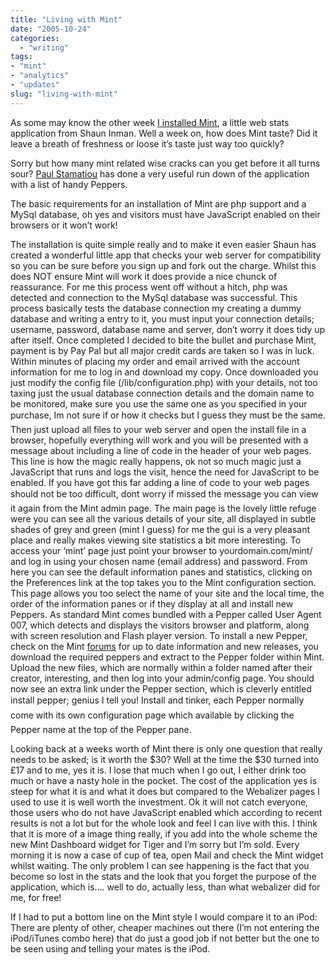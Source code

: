 ```yaml
---
title: "Living with Mint"
date: "2005-10-24"
categories:
  - "writing"
tags:
- "mint"
- "analytics"
- "updates"
slug: "living-with-mint"
---
```


As some may know the other week [I installed Mint][1], a little web stats application from Shaun Inman.
Well a week on, how does Mint taste? Did it leave a breath of freshness or loose it’s taste just way too quickly?

Sorry but how many mint related wise cracks can you get before it all turns sour?
[Paul Stamatiou][2] has done a very useful run down of the application with a list of handy Peppers.

The basic requirements for an installation of Mint are php support and a MySql database, oh yes and visitors must have JavaScript enabled on their browsers or it won’t work!

The installation is quite simple really and to make it even easier Shaun has created a wonderful little app that checks your web server for compatibility so you can be sure before you sign up and fork out the charge. Whilst this does NOT ensure Mint will work it does provide a nice chunck of reassurance. For me this process went off without a hitch, php was detected and connection to the MySql database was successful. This process basically tests the database connection my creating a dummy database and writing a entry to it, you must input your connection details; username, password, database name and server, don’t worry it does tidy up after itself.
Once completed I decided to bite the bullet and purchase Mint, payment is by Pay Pal but all major credit cards are taken so I was in luck. Within minutes of placing my order and email arrived with the account information for me to log in and download my copy. Once downloaded you just modify the config file (/lib/configuration.php) with your details, not too taxing just the usual database connection details and the domain name to be monitored, make sure you use the same one as you specified in your purchase, Im not sure if or how it checks but I guess they must be the same. Then just upload all files to your web server and open the install file in a browser, hopefully everything will work and you will be presented with a message about including a line of code in the header of your web pages. This line is how the magic really happens, ok not so much magic just a JavaScript that runs and logs the visit, hence the need for JavaScript to be enabled. If you have got this far adding a line of code to your web pages should not be too difficult, dont worry if missed the message you can view it again from the Mint admin page.
The main page is the lovely little refuge were you can see all the various details of your site, all displayed in subtle shades of grey and green (mint I guess) for me the gui is a very pleasant place and really makes viewing site statistics a bit more interesting. To access your ‘mint’ page just point your browser to yourdomain.com/mint/ and log in using your chosen name (email address) and password. From here you can see the default information panes and statistics, clicking on the Preferences link at the top takes you to the Mint configuration section. This page allows you too select the name of your site and the local time, the order of the information panes or if they display at all and install new Peppers. As standard Mint comes bundled with a Pepper called User Agent 007, which detects and displays the visitors browser and platform, along with screen resolution and Flash player version. To install a new Pepper, check on the Mint [forums][3] for up to date information and new releases, you download the required peppers and extract to the Pepper folder within Mint. Upload the new files, which are normally within a folder named after their creator, interesting, and then log into your admin/config page. You should now see an extra link under the Pepper section, which is cleverly entitled install pepper; genius I tell you! Install and tinker, each Pepper normally come with its own configuration page which available by clicking the Pepper name at the top of the Pepper pane.

Looking back at a weeks worth of Mint there is only one question that really needs to be asked; is it worth the $30? Well at the time the $30 turned into £17 and to me, yes it is. I lose that much when I go out, I either drink too much or have a nasty hole in the pocket. The cost of the application yes is steep for what it is and what it does but compared to the Webalizer pages I used to use it is well worth the investment. Ok it will not catch everyone, those users who do not have JavaScript enabled which according to recent results is not a lot but for the whole look and feel I can live with this. I think that it is more of a image thing really, if you add into the whole scheme the new Mint Dashboard widget for Tiger and I’m sorry but I’m sold. Every morning it is now a case of cup of tea, open Mail and check the Mint widget whilst waiting. The only problem I can see happening is the fact that you become so lost in the stats and the look that you forget the purpose of the application, which is…. well to do, actually less, than what webalizer did for me, for free!

If I had to put a bottom line on the Mint style I would compare it to an iPod: There are plenty of other, cheaper machines out there (I’m not entering the iPod/iTunes combo here) that do just a good job if not better but the one to be seen using and telling your mates is the iPod.

[1]:	https://adamchamberlin.info/2005/10/got-minted/
[2]:	https://www.paulstamatiou.com/2005/10/12/mint-appreciation-day/
[3]:	https://haveamint.com/forum/